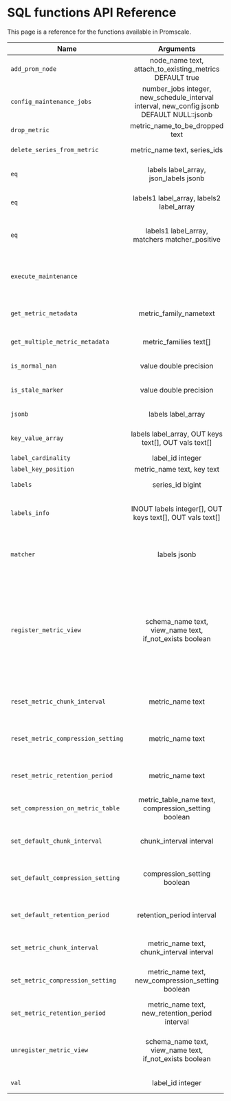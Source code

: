 # SQL functions API Reference

This page is a reference for the functions available in Promscale.

<!--
SQL To generate

SELECT
  p.proname as "Name",
  pg_catalog.pg_get_function_arguments(p.oid) as "Argument data types",
  pg_catalog.pg_get_function_result(p.oid) as "Result data type",
  p.proname || ' ' || pg_catalog.obj_description(p.oid, 'pg_proc') || '.' as "Description"
FROM pg_catalog.pg_proc p
     LEFT JOIN pg_catalog.pg_namespace n ON n.oid = p.pronamespace
     LEFT JOIN pg_catalog.pg_language l ON l.oid = p.prolang
WHERE n.nspname OPERATOR(pg_catalog.~) '^(prom)$' COLLATE pg_catalog.default
ORDER BY 1, 2, 4;
-->

 |Name|Arguments|Type|Description|
|-|:-:|:-:|:-|
 |`add_prom_node`|node_name text, attach_to_existing_metrics DEFAULT true|boolean||
 |`config_maintenance_jobs`|number_jobs integer, new_schedule_interval interval, new_config jsonb DEFAULT NULL::jsonb|boolean|Configure the number of maintenance jobs run by the job scheduler, as well as their scheduled interval.|
 |`drop_metric`|metric_name_to_be_dropped text|void||
 |`delete_series_from_metric`|metric_name text, series_ids|boolean|deletes the series from the metric.|               
 |`eq`|labels label_array, json_labels jsonb|boolean|eq returns true if the labels and jsonb are equal, ignoring the metric name.|
|`eq`|labels1 label_array, labels2 label_array|boolean|eq returns true if two label arrays are equal, ignoring the metric name.|
 |`eq`|labels1 label_array, matchers matcher_positive|boolean|eq returns true if the label array and matchers are equal, there should not be a matcher for the metric name.|
 |`execute_maintenance`|||Execute maintenance tasks like dropping data according to retention policy. This procedure should be run regularly in a cron job.|
 |`get_metric_metadata`|metric_family_nametext|TABLE(metric_family text, type text, unit text, help text)|
 |`get_multiple_metric_metadata`|metric_families text[]|TABLE(metric_family text, type text, unit text, help text)|
 |`is_normal_nan`|value double precision|boolean|is_normal_nan returns true if the value is a NaN.|
 |`is_stale_marker`|value double precision|boolean|is_stale_marker returns true if the value is a Prometheus stale marker.|
 |`jsonb`|labels label_array|jsonb|jsonb converts a labels array to a JSONB object.|
 |`key_value_array`|labels label_array, OUT keys text[], OUT vals text[]|record|key_value_array converts a labels array to two arrays: one for keys and another for values.|
 |`label_cardinality`|label_id integer|integer|
 |`label_key_position`|metric_name text, key text|integer|
 |`labels`|series_id bigint|label_array|labels fetches labels array for the given series id.|
 |`labels_info`|INOUT labels integer[], OUT keys text[], OUT vals text[]|record|labels_info converts an array of label ids to three arrays: one for ids, one for keys and another for values.|
 |`matcher`|labels jsonb|matcher_positive|matcher returns a matcher for the JSONB, name is ignored. The matcher can be used to match against a label array using @> or ? operators.|
 |`register_metric_view`|schema_name text, view_name text, if_not_exists boolean|boolean|Register metric view with Promscale. This enables you to query the data with PromQL and set data retention policies through Promscale. Schema name and view name should be set to the desired schema and view you want to use. Note: underlying view needs to be based on an existing metric in Promscale (should use its table in the FROM clause).| 
 |`reset_metric_chunk_interval`|metric_name text|boolean|reset_metric_chunk_interval resets the chunk interval for a specific metric to using the default.|
 |`reset_metric_compression_setting`|metric_name text|boolean|reset_metric_compression_setting resets the compression setting for a specific metric to using the default.|
 |`reset_metric_retention_period`|metric_name text|boolean|reset_metric_retention_period resets the retention period for a specific metric to using the default.|
 |`set_compression_on_metric_table`|metric_table_name text, compression_setting boolean|void|set_compression_on_metric_table set a compression for a specific metric table.|
 |`set_default_chunk_interval`|chunk_interval interval|boolean|set_default_chunk_interval set the chunk interval for any metrics (existing and new) without an explicit override.|
 |`set_default_compression_setting`|compression_setting boolean|boolean|set_default_compression_setting set the compression setting for any existing and new metrics without an explicit override.|
 |`set_default_retention_period`|retention_period interval|boolean|set_default_retention_period set the retention period for any metrics (existing and new) without an explicit override.|
 |`set_metric_chunk_interval`|metric_name text, chunk_interval interval|boolean|set_metric_chunk_interval set a chunk interval for a specific metric (this overrides the default).|
 |`set_metric_compression_setting`|metric_name text, new_compression_setting boolean|boolean|set_metric_compression_setting set a compression setting for a specific metric and this overrides the default.|
 |`set_metric_retention_period`|metric_name text, new_retention_period interval|boolean|set_metric_retention_period set a retention period for a specific metric (this overrides the default).|
 |`unregister_metric_view`|schema_name text, view_name text, if_not_exists boolean|boolean|Unregister metric view with Promscale. Schema name and view name should be set to the metric view already registered in Promscale.| 
 |`val`|label_id integer|text|val returns the label value from a label id.|